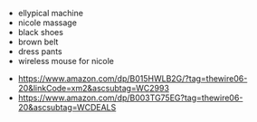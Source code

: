 - ellypical machine
- nicole massage
- black shoes
- brown belt
- dress pants
- wireless mouse for nicole 
* https://www.amazon.com/dp/B015HWLB2G/?tag=thewire06-20&linkCode=xm2&ascsubtag=WC2993
* https://www.amazon.com/dp/B003TG75EG?tag=thewire06-20&ascsubtag=WCDEALS

